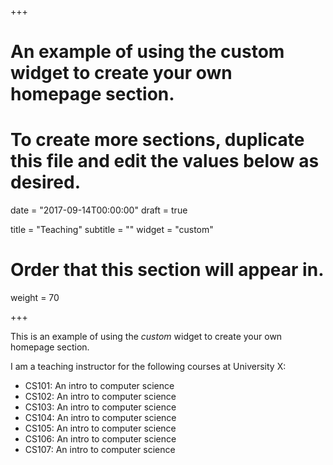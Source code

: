 +++
# An example of using the custom widget to create your own homepage section.
# To create more sections, duplicate this file and edit the values below as desired.

date = "2017-09-14T00:00:00"
draft = true

title = "Teaching"
subtitle = ""
widget = "custom"

# Order that this section will appear in.
weight = 70

+++

This is an example of using the *custom* widget to create your own homepage section.

I am a teaching instructor for the following courses at University X:

- CS101: An intro to computer science
- CS102: An intro to computer science
- CS103: An intro to computer science
- CS104: An intro to computer science
- CS105: An intro to computer science
- CS106: An intro to computer science
- CS107: An intro to computer science
